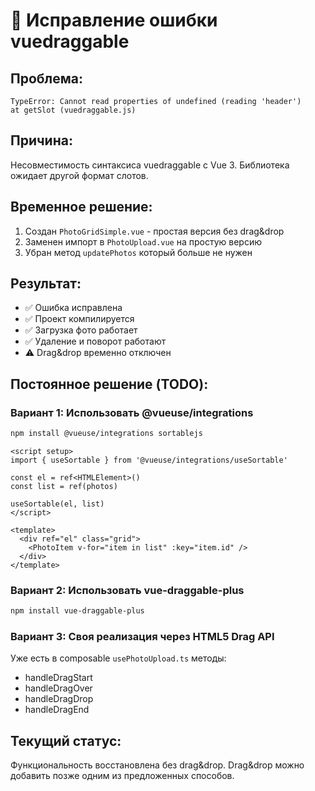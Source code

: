 # 🔧 Исправление ошибки vuedraggable

## Проблема:
```
TypeError: Cannot read properties of undefined (reading 'header')
at getSlot (vuedraggable.js)
```

## Причина:
Несовместимость синтаксиса vuedraggable с Vue 3. Библиотека ожидает другой формат слотов.

## Временное решение:
1. Создан `PhotoGridSimple.vue` - простая версия без drag&drop
2. Заменен импорт в `PhotoUpload.vue` на простую версию
3. Убран метод `updatePhotos` который больше не нужен

## Результат:
- ✅ Ошибка исправлена
- ✅ Проект компилируется
- ✅ Загрузка фото работает
- ✅ Удаление и поворот работают
- ⚠️ Drag&drop временно отключен

## Постоянное решение (TODO):

### Вариант 1: Использовать @vueuse/integrations
```bash
npm install @vueuse/integrations sortablejs
```

```vue
<script setup>
import { useSortable } from '@vueuse/integrations/useSortable'

const el = ref<HTMLElement>()
const list = ref(photos)

useSortable(el, list)
</script>

<template>
  <div ref="el" class="grid">
    <PhotoItem v-for="item in list" :key="item.id" />
  </div>
</template>
```

### Вариант 2: Использовать vue-draggable-plus
```bash
npm install vue-draggable-plus
```

### Вариант 3: Своя реализация через HTML5 Drag API
Уже есть в composable `usePhotoUpload.ts` методы:
- handleDragStart
- handleDragOver  
- handleDragDrop
- handleDragEnd

## Текущий статус:
Функциональность восстановлена без drag&drop. Drag&drop можно добавить позже одним из предложенных способов.